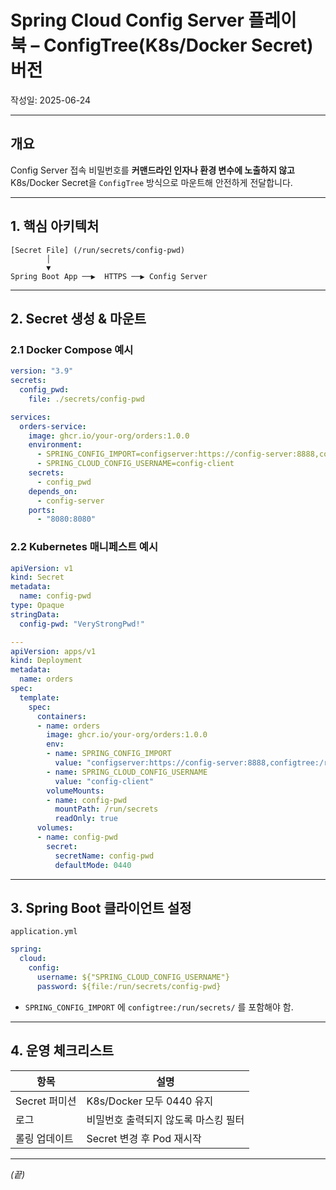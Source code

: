 # Spring Cloud Config Server 플레이북 – ConfigTree(K8s/Docker Secret) 버전

작성일: 2025-06-24

---

## 개요
Config Server 접속 비밀번호를 **커맨드라인 인자나 환경 변수에 노출하지 않고** K8s/Docker Secret을
`ConfigTree` 방식으로 마운트해 안전하게 전달합니다.

---

## 1. 핵심 아키텍처

```
[Secret File] (/run/secrets/config-pwd)
        │
        ▼
Spring Boot App ──▶  HTTPS ──▶ Config Server
```

---

## 2. Secret 생성 & 마운트

### 2.1 Docker Compose 예시

```yaml
version: "3.9"
secrets:
  config_pwd:
    file: ./secrets/config-pwd

services:
  orders-service:
    image: ghcr.io/your-org/orders:1.0.0
    environment:
      - SPRING_CONFIG_IMPORT=configserver:https://config-server:8888,configtree:/run/secrets/
      - SPRING_CLOUD_CONFIG_USERNAME=config-client
    secrets:
      - config_pwd
    depends_on:
      - config-server
    ports:
      - "8080:8080"
```

### 2.2 Kubernetes 매니페스트 예시

```yaml
apiVersion: v1
kind: Secret
metadata:
  name: config-pwd
type: Opaque
stringData:
  config-pwd: "VeryStrongPwd!"

---
apiVersion: apps/v1
kind: Deployment
metadata:
  name: orders
spec:
  template:
    spec:
      containers:
      - name: orders
        image: ghcr.io/your-org/orders:1.0.0
        env:
        - name: SPRING_CONFIG_IMPORT
          value: "configserver:https://config-server:8888,configtree:/run/secrets/"
        - name: SPRING_CLOUD_CONFIG_USERNAME
          value: "config-client"
        volumeMounts:
        - name: config-pwd
          mountPath: /run/secrets
          readOnly: true
      volumes:
      - name: config-pwd
        secret:
          secretName: config-pwd
          defaultMode: 0440
```

---

## 3. Spring Boot 클라이언트 설정

`application.yml`

```yaml
spring:
  cloud:
    config:
      username: ${"SPRING_CLOUD_CONFIG_USERNAME"}
      password: ${file:/run/secrets/config-pwd}
```

- `SPRING_CONFIG_IMPORT` 에 `configtree:/run/secrets/` 를 포함해야 함.

---

## 4. 운영 체크리스트

| 항목 | 설명 |
|------|------|
| Secret 퍼미션 | K8s/Docker 모두 0440 유지 |
| 로그 | 비밀번호 출력되지 않도록 마스킹 필터 |
| 롤링 업데이트 | Secret 변경 후 Pod 재시작 |

---

*(끝)*
